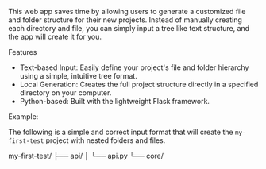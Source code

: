 This web app saves time by allowing users to generate a customized file and folder structure for their new projects. 
Instead of manually creating each directory and file, you can simply input a tree like text structure, and the app will create it for you.

Features
- Text-based Input: Easily define your project's file and folder hierarchy using a simple, intuitive tree format.
- Local Generation: Creates the full project structure directly in a specified directory on your computer.
- Python-based: Built with the lightweight Flask framework.

Example:

The following is a simple and correct input format that will create the `my-first-test` project with nested folders and files.

my-first-test/
├── api/
│   └── api.py
└── core/